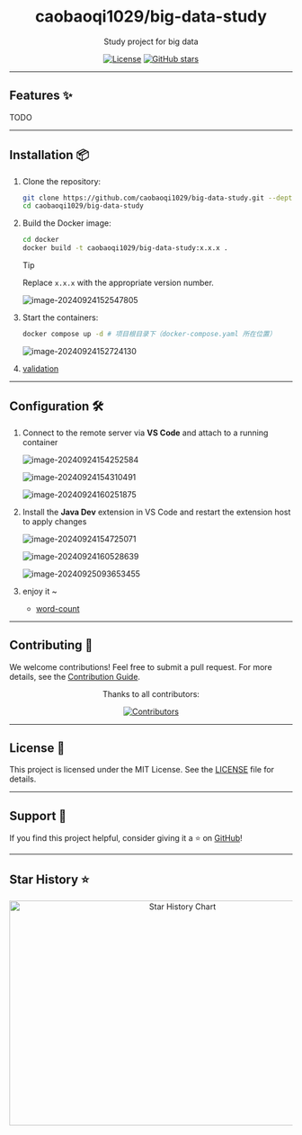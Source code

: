 <div align="center">
  <h1 align="center">caobaoqi1029/big-data-study</h1>
  <p>Study project for big data</p>

[![License](https://img.shields.io/github/license/mcddhub/mcdd-data-structure-study)](https://github.com/mcddhub/mcdd-data-structure-study/blob/main/LICENSE)
[![GitHub stars](https://img.shields.io/github/stars/mcddhub/mcdd-data-structure-study)](https://github.com/mcddhub/mcdd-data-structure-study)

</div>

---

## Features ✨

TODO

---

## Installation 📦

1. Clone the repository:

    ```bash
    git clone https://github.com/caobaoqi1029/big-data-study.git --depth=1
    cd caobaoqi1029/big-data-study
    ```

2. Build the Docker image:

    ```bash
    cd docker
    docker build -t caobaoqi1029/big-data-study:x.x.x .
    ```

    > [!TIP]
   >
    >  Replace `x.x.x` with the appropriate version number.
   
   ![image-20240924152547805](https://mcddhub-1311841992.cos.ap-beijing.myqcloud.com/picgo/202409241525053.png)
   
3. Start the containers:

   ```bash
   docker compose up -d # 项目根目录下（docker-compose.yaml 所在位置）
   ```

   ![image-20240924152724130](https://mcddhub-1311841992.cos.ap-beijing.myqcloud.com/picgo/202409241527703.png)

4. [validation](./docs/dev-path-init.md#验证)
---

## Configuration 🛠

1. Connect to the remote server via **VS Code** and attach to a running container

    ![image-20240924154252584](https://mcddhub-1311841992.cos.ap-beijing.myqcloud.com/picgo/202409241542742.png)

    ![image-20240924154310491](https://mcddhub-1311841992.cos.ap-beijing.myqcloud.com/picgo/202409241543025.png)

    ![image-20240924160251875](https://mcddhub-1311841992.cos.ap-beijing.myqcloud.com/picgo/202409241602481.png)


2. Install the **Java Dev** extension in VS Code and restart the extension host to apply changes

    ![image-20240924154725071](https://mcddhub-1311841992.cos.ap-beijing.myqcloud.com/picgo/202409241547435.png)

    ![image-20240924160528639](https://mcddhub-1311841992.cos.ap-beijing.myqcloud.com/picgo/202409241605697.png)

    ![image-20240925093653455](https://mcddhub-1311841992.cos.ap-beijing.myqcloud.com/picgo/202409250936889.png)

3. enjoy it ~

	- [word-count](./docs/word-count.md)


---

## Contributing 🤝

We welcome contributions! Feel free to submit a pull request. For more details, see
the [Contribution Guide](https://github.com/caobaoqi1029/big-data-study/blob/main/CONTRIBUTING.md).

<div align="center">
  <p>Thanks to all contributors:</p>
  <a href="https://github.com/caobaoqi1029/big-data-study/graphs/contributors">
    <img src="https://contrib.rocks/image?repo=caobaoqi1029/big-data-study" alt="Contributors" />
  </a>
</div>

---

## License 📄

This project is licensed under the MIT License. See
the [LICENSE](https://github.com/caobaoqi1029/big-data-study/blob/main/LICENSE) file for details.

---

## Support 💖

If you find this project helpful, consider giving it a ⭐️
on [GitHub](https://github.com/caobaoqi1029/big-data-study)!

---

## Star History ⭐

<div align="center">
  <img src="https://api.star-history.com/svg?repos=caobaoqi1029/big-data-study&type=Date" width="600" height="400" alt="Star History Chart">
</div>
